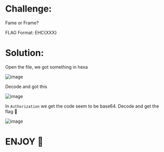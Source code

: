 # Challenge:

Fame or Frame?

FLAG Format: EHC{XXX}

# Solution:

Open the file, we got something in hexa

![image](https://github.com/Katsumi1012/CTF/assets/90083485/4d9bbc8a-0d8b-4b1b-87a0-5e7267559eb2)

Decode and got this

![image](https://github.com/Katsumi1012/CTF/assets/90083485/6d375a32-825a-46c9-bd6a-b311d5068f28)

In `Authorization` we get the code seem to be base64. Decode and get the flag 🚩

![image](https://github.com/Katsumi1012/CTF/assets/90083485/c59a472c-49c2-4a51-b23e-1497663c6f02)

# ENJOY 🤡

